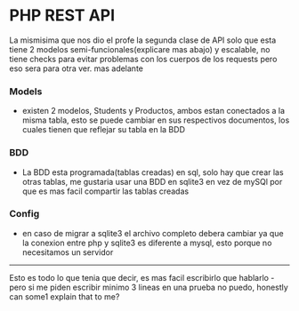 # PHP REST API
La mismisima que nos dio el profe la segunda clase de API solo que esta tiene 2 modelos semi-funcionales(explicare mas abajo) y escalable, no tiene checks para evitar problemas con los cuerpos de los requests pero eso sera para otra ver. mas adelante 

### Models
- existen 2 modelos, Students y Productos, ambos estan conectados a la misma tabla, esto se puede cambiar en sus respectivos documentos, los cuales tienen que reflejar su tabla en la BDD

### BDD
- La BDD esta programada(tablas creadas) en sql, solo hay que crear las otras tablas, me gustaria usar una BDD en sqlite3 en vez de mySQl por que es mas facil compartir las tablas creadas

### Config
- en caso de migrar a sqlite3 el archivo completo debera cambiar ya que la conexion entre php y sqlite3 es diferente a mysql, esto porque no necesitamos un servidor
---
Esto es todo lo que tenia que decir, es mas facil escribirlo que hablarlo - pero si me piden escribir minimo 3 lineas en una prueba no puedo, honestly can some1 explain that to me? 